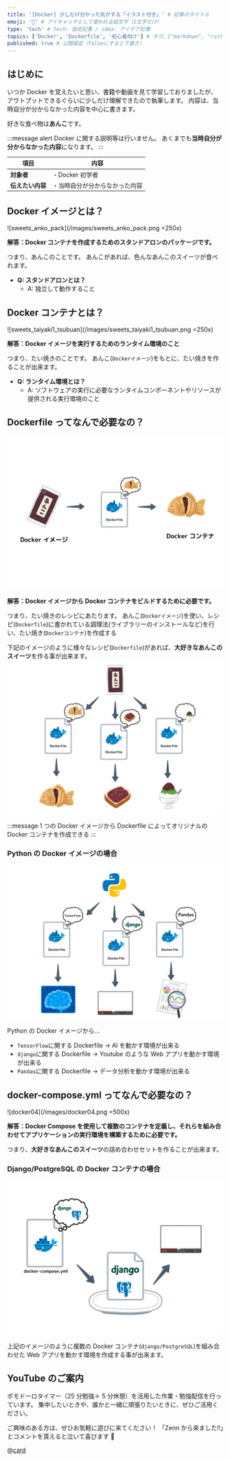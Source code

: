 ```yaml
---
title: '[Docker] 少しだけ分かった気がする「イラスト付き」' # 記事のタイトル
emoji: '🐳' # アイキャッチとして使われる絵文字（1文字だけ）
type: 'tech' # tech: 技術記事 / idea: アイデア記事
topics: ['Docker', 'Dockerfile', '初心者向け'] # タグ。["markdown", "rust", "aws"]のように指定する
published: true # 公開設定（falseにすると下書き）
---
```


## はじめに

いつか Docker を覚えたいと思い、書籍や動画を見て学習しておりましたが、
アウトプットできるぐらいに少しだけ理解できたので執筆します。
内容は、当時自分が分からなかった内容を中心に書きます。

好きな食べ物は**あんこ**です。

:::message alert
Docker に関する説明等は行いません。
あくまでも**当時自分が分からなかった内容**になります。
:::

| 項目             | 内容                           |
| ---------------- | ------------------------------ |
| **対象者**       | ・Docker 初学者                |
| **伝えたい内容** | ・当時自分が分からなかった内容 |

## Docker イメージとは？

![sweets_anko_pack](/images/sweets_anko_pack.png =250x)

**解答：Docker コンテナを作成するためのスタンドアロンのパッケージです。**

つまり、あんこのことです。
あんこがあれば、色んなあんこのスイーツが食べれます。

- **Q: スタンドアロンとは？**
  - A: 独立して動作すること

## Docker コンテナとは？

![sweets_taiyaki1_tsubuan](/images/sweets_taiyaki1_tsubuan.png =250x)

**解答：Docker イメージを実行するためのランタイム環境のこと**

つまり、たい焼きのことです。
あんこ(`Dockerイメージ`)をもとに、たい焼きを作ることが出来ます。

- **Q: ランタイム環境とは？**
  - A: ソフトウェアの実行に必要なランタイムコンポーネントやリソースが提供される実行環境のこと

## Dockerfile ってなんで必要なの？

![docker01](/images/docker01.png)

**解答：Docker イメージから Docker コンテナをビルドするために必要です。**

つまり、たい焼きのレシピにあたります。
あんこ(`Dockerイメージ`)を使い、レシピ(`Dockerfile`)に書かれている調理法(ライブラリーのインストールなど)を行い、たい焼き(`Dockerコンテナ`)を作成する

下記のイメージのように様々なレシピ(`Dockerfile`)があれば、**大好きなあんこのスイーツ**を作る事が出来ます。
![docker02](/images/docker02.png)

:::message
1 つの Docker イメージから Dockerfile によってオリジナルの Docker コンテナを作成できる
:::

### Python の Docker イメージの場合

![docker03](/images/docker03.png)

Python の Docker イメージから...

- `TensorFlow`に関する Dockerfile -> AI を動かす環境が出来る
- `django`に関する Dockerfile -> Youtube のような Web アプリを動かす環境が出来る
- `Pandas`に関する Dockerfile -> データ分析を動かす環境が出来る

## docker-compose.yml ってなんで必要なの？

![docker04](/images/docker04.png =500x)

**解答：Docker Compose を使用して複数のコンテナを定義し、それらを組み合わせてアプリケーションの実行環境を構築するために必要です。**

つまり、**大好きなあんこのスイーツ**の詰め合わせセットを作ることが出来ます。

### Django/PostgreSQL の Docker コンテナの場合

![docker05](/images/docker05.png)

上記のイメージのように複数の Docker コンテナ(`django/PostgreSQL`)を組み合わせた Web アプリを動かす環境を作成する事が出来ます。

## YouTube のご案内

ポモドーロタイマー（25 分勉強＋ 5 分休憩）を活用した作業・勉強配信を行っています。
集中したいときや、誰かと一緒に頑張りたいときに、ぜひご活用ください。

ご興味のある方は、ぜひお気軽に遊びに来てください！
「Zenn から来ました!!」とコメントを貰えると泣いて喜びます 🤣

@[card](https://www.youtube.com/@aew2sbee)
